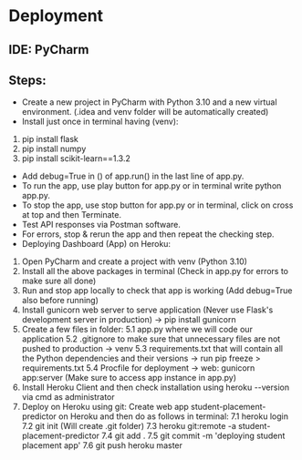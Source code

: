 # Deployment
## IDE: PyCharm
## Steps:
* Create a new project in PyCharm with Python 3.10 and a new virtual environment. (.idea and venv folder will be automatically created)
* Install just once in terminal having (venv):
1. pip install flask
2. pip install numpy
3. pip install scikit-learn==1.3.2
* Add debug=True in () of app.run() in the last line of app.py.
* To run the app, use play button for app.py or in terminal write python app.py.
* To stop the app, use stop button for app.py or in terminal, click on cross at top and then Terminate.
* Test API responses via Postman software.
* For errors, stop & rerun the app and then repeat the checking step.
* Deploying Dashboard (App) on Heroku:
1. Open PyCharm and create a project with venv (Python 3.10)
2. Install all the above packages in terminal (Check in app.py for errors to make sure all done)
3. Run and stop app locally to check that app is working (Add debug=True also before running)
4. Install gunicorn web server to serve application (Never use Flask's development server in production) -> pip install gunicorn
5. Create a few files in folder: 5.1 app.py where we will code our application 5.2 .gitignore to make sure that unnecessary files are not pushed to production -> venv 5.3 requirements.txt that will contain all the Python dependencies and their versions -> run pip freeze > requirements.txt 5.4 Procfile for deployment -> web: gunicorn app:server (Make sure to access app instance in app.py)
6. Install Heroku Client and then check installation using heroku --version via cmd as administrator
7. Deploy on Heroku using git: Create web app student-placement-predictor on Heroku and then do as follows in terminal: 7.1 heroku login 7.2 git init (Will create .git folder) 7.3 heroku git:remote -a student-placement-predictor 7.4 git add . 7.5 git commit -m 'deploying student placement app' 7.6 git push heroku master

